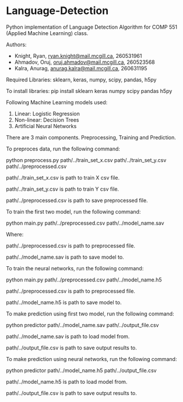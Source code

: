 # Language-Detection
Python implementation of Language Detection Algorithm for COMP 551 (Applied Machine Learning) class.

Authors:
- Knight, Ryan, ryan.knight@mail.mcgill.ca, 260531961
- Ahmadov, Oruj, oruj.ahmadov@mail.mcgill.ca, 260523568
- Kalra, Anurag, anurag.kalra@mail.mcgill.ca, 260631195

Required Libraries: sklearn, keras, numpy, scipy, pandas, h5py

To install libraries: pip install sklearn keras numpy scipy pandas h5py

Following Machine Learning models used:

1) Linear: Logistic Regression
2) Non-linear: Decision Trees
3) Artificial Neural Networks

There are 3 main components. Preprocessing, Training and Prediction.

To preproces data, run the following command:

python preprocess.py   path/../train_set_x.csv   path/../train_set_y.csv   path/../preprocessed.csv

path/../train_set_x.csv is path to train X csv file.

path/../train_set_y.csv is path to train Y csv file.

path/../preprocessed.csv is path to save preprocessed file.


To train the first two model, run the following command:

python main.py   path/../preprocessed.csv   path/../model_name.sav

Where:

path/../preprocessed.csv is path to preprocessed file.

path/../model_name.sav is path to save model to.


To train the neural networks, run the following command:

python main.py   path/../preprocessed.csv   path/../model_name.h5

path/../preprocessed.csv is path to preprocessed file.

path/../model_name.h5 is path to save model to.


To make prediction using first two model, run the following command:

python predictor   path/../model_name.sav   path/../output_file.csv

path/../model_name.sav is path to load model from.

path/../output_file.csv is path to save output results to.


To make prediction using neural networks, run the following command:

python predictor   path/../model_name.h5   path/../output_file.csv

path/../model_name.h5 is path to load model from.

path/../output_file.csv is path to save output results to.

